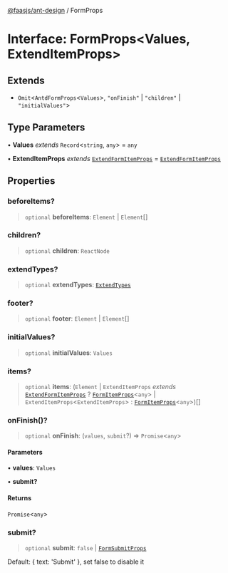 [@faasjs/ant-design](../README.md) / FormProps

# Interface: FormProps\<Values, ExtendItemProps\>

## Extends

- `Omit`\<`AntdFormProps`\<`Values`\>, `"onFinish"` \| `"children"` \| `"initialValues"`\>

## Type Parameters

• **Values** *extends* `Record`\<`string`, `any`\> = `any`

• **ExtendItemProps** *extends* [`ExtendFormItemProps`](ExtendFormItemProps.md) = [`ExtendFormItemProps`](ExtendFormItemProps.md)

## Properties

### beforeItems?

> `optional` **beforeItems**: `Element` \| `Element`[]

### children?

> `optional` **children**: `ReactNode`

### extendTypes?

> `optional` **extendTypes**: [`ExtendTypes`](../type-aliases/ExtendTypes.md)

### footer?

> `optional` **footer**: `Element` \| `Element`[]

### initialValues?

> `optional` **initialValues**: `Values`

### items?

> `optional` **items**: (`Element` \| `ExtendItemProps` *extends* [`ExtendFormItemProps`](ExtendFormItemProps.md) ? [`FormItemProps`](FormItemProps.md)\<`any`\> \| `ExtendItemProps`\<`ExtendItemProps`\> : [`FormItemProps`](FormItemProps.md)\<`any`\>)[]

### onFinish()?

> `optional` **onFinish**: (`values`, `submit`?) => `Promise`\<`any`\>

#### Parameters

• **values**: `Values`

• **submit?**

#### Returns

`Promise`\<`any`\>

### submit?

> `optional` **submit**: `false` \| [`FormSubmitProps`](../type-aliases/FormSubmitProps.md)

Default: { text: 'Submit' }, set false to disable it
